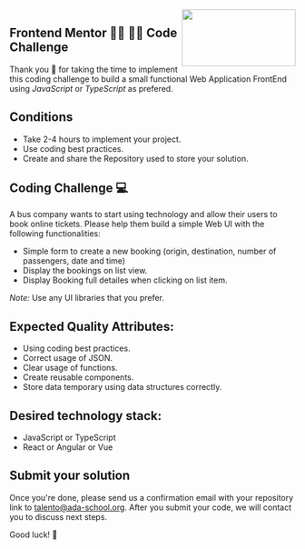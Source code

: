 <img align="right" width="200" height="100" src="https://ada-school.org/wp-content/uploads/2022/02/ada-school-logo.svg">


## Frontend Mentor 👩‍💻 👨‍💻 Code Challenge

Thank you 🙏 for taking the time to implement this coding challenge to build a small functional Web Application FrontEnd using *JavaScript* or *TypeScript* as prefered.

## Conditions

* Take 2-4 hours to implement your project.
* Use coding best practices.
* Create and share the Repository used to store your solution.


## Coding Challenge  💻 

A bus company wants to start using technology and allow their users to book online tickets. Please help them build a simple Web UI with the following functionalities:
* Simple form to create a new booking (origin, destination, number of passengers, date and time)
* Display the bookings on list view.
* Display Booking full detailes when clicking on list item.

*Note:* Use any UI libraries that you prefer.  

## Expected Quality Attributes:
* Using coding best practices.
* Correct usage of JSON.
* Clear usage of functions.
* Create reusable components.
* Store data temporary using data structures correctly.

## Desired technology stack:
* JavaScript or TypeScript
* React or Angular or Vue

## Submit your solution

Once you're done, please send us a confirmation email with your repository link to [talento@ada-school.org](mailto:talento@ada-school.org). After you submit your code, we will contact you to discuss next steps. 

Good luck! 💪
